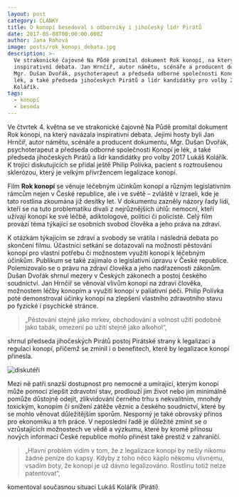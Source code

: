 ```yaml
---
layout: post
category: CLANKY
title: O konopí besedoval s odborníky i jihočeský lídr Pirátů
date: 2017-05-08T00:00:00.000Z
author: Jana Rohová
image: posts/rok_konopi_debata.jpg
description: >-
  Ve strakonické čajovně Na Půdě promítal dokument Rok konopí, na který navázala
  inspirativní debata. Jan Hrnčíř, autor námětu, scénáře a producent dokumentu,
  Mgr. Dušan Dvořák, psychoterapeut a předseda odborné společnosti Konopí je
  lék, a také předseda jihočeských Pirátů a lídr kandidátky pro volby 2017 Lukáš
  Kolářík.
tags:
  - konopí
  - beseda
---
```


Ve čtvrtek 4. května se ve strakonické čajovně Na Půdě promítal dokument Rok konopí, na který navázala inspirativní debata.
Jejími hosty byli Jan Hrnčíř, autor námětu, scénáře a producent dokumentu, Mgr. Dušan Dvořák,
psychoterapeut a předseda odborné společnosti Konopí je lék, a také předseda jihočeských Pirátů a lídr kandidátky pro volby 2017 Lukáš Kolářík.
K trojici diskutujících se přidal ještě Philip Polívka, pacient s roztroušenou sklerózou, který je velkým přívržencem legalizace konopí.

Film __Rok konopí__ se věnuje léčebným účinkům konopí a různým legislativním rámcům nejen v České republice,
ale i ve světě – zvláště v Izraeli, kde je tato rostlina zkoumána již desítky let.
V dokumentu zazněly názory řady lidí, kteří se na tuto problematiku dívali z nejrůznějších úhlů:
nemocní, kteří užívají konopí ke své léčbě, adiktologové, politici či policisté.
Celý film provází téma týkající se osobních svobod člověka a jeho práva na zdraví.

K otázkám týkajícím se zdraví a svobody se vrátila i následná debata po skončení filmu.
Účastníci setkání se dotazovali na možnosti pěstování konopí pro vlastní potřebu či možnostem využití konopí k léčebným účinkům.
Publikum se také zajímalo o legislativní úpravu v České republice.
Polemizovalo se o právu na zdraví člověka a jeho nadřazenosti zákonům.
Dušan Dvořák shrnul mezery v Českých zákonech a postoj českého soudnictví.
Jan Hrnčíř se věnoval vlivům konopí na zdraví člověka, možnostem léčby konopím a využití konopí v paliativní péči.
Philip Polívka poté demonstroval účinky konopí na zlepšení vlastního zdravotního stavu po fyzické i psychické stránce.

>„Pěstování
stejně jako mrkev, obchodování a volnost užití podobně jako
tabák, omezení po užití stejně jako alkohol“,

shrnul předseda jihočeských Pirátů postoj Pirátské strany k legalizaci a regulaci konopí,
přičemž se zmínil i o benefitech, které by legalizace konopí přinesla.

![diskutéři](posts/konopi_debata.jpg)

Mezi ně patří snazší dostupnost pro nemocné a umírající, kterým konopí může pomoci zlepšit zdravotní stav,
prodlouží jim život nebo jim minimálně pomůže důstojně odejít, zlikvidování černého trhu s nekvalitním,
mnohdy toxickým, konopím či snížení zátěže věznic a českého soudnictví, které by se mohlo věnovat důležitějším sporům.
Nesporný je také obrovský přínos pro ekonomiku a trh práce.
V neposlední řadě je důležité zmínit se o vzrůstajících možnostech ve vědě a výzkumu,
které by kromě přínosu nových informací České republice mohlo přinést také prestiž v zahraničí.

> „Hlavní
problém vidím v tom, že z legalizace konopí by nešly nikomu
žádné peníze do kapsy. Kdyby z toho něco káplo někomu
vlivnému, vsadím boty, že konopí je už dávno legalizováno.
Rostlinu totiž nelze patentovat“,

komentoval současnou situaci Lukáš Kolářík (Piráti).

